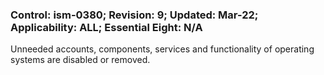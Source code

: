 ### Control: ism-0380; Revision: 9; Updated: Mar-22; Applicability: ALL; Essential Eight: N/A
<p>Unneeded accounts, components, services and functionality of operating systems are disabled or removed.</p>